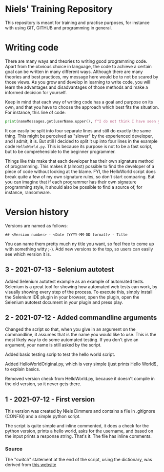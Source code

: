 # Niels' Training Repository
This repository is meant for training and practise purposes, for instance with using GIT, GITHUB and programming in general.

# Writing code
There are many ways and theories to writing good programming code. Apart from the obvious choice in language, the code to achieve a certain goal can be written in many different ways. Although there are many theories and best practices, my message here would be to not be scared by those views. As you grow and develop in learning to write code, you will learn the advantages and disadvantages of those methods and make a informed decision for yourself.

Keep in mind that each way of writing code has a goal and purpose on its own, and that you have to choose the approach which best fits the situation. For instance, this line of code:

```python
print(nameMessages.get(userName.upper(), f"I do not think I have seen you here before, {userName}, but still nice to meet you."))
```

It can easily be split into four separate lines and still do exactly the same thing. This might be perceived as "slower" by the experienced developer, and I admit, it is. But still I decided to split it up into four lines in the example code ``HelloWorld.py``. This is because its purpose is not to be a fast script, but to be comprehensible to the beginner programmer.

Things like this make that each developer has their own signature method of programming. This makes it (almost) possible to find the developer of a piece of code without looking at the blame. FYI, the HelloWorld script does break quite a few of my own signature rules, so don't start comparing. But you can imagine that if each programmer has their own signature programming style, it should also be possible to find a source of, for instance, ransomware.

# Version history
Versions are named as follows:

``## <Version number> - <Date (YYYY-MM-DD format)> - Title``

You can name them pretty much ny title you want, so feel free to come up with something witty ;-). Add new versions to the top, so users can easily see which version it is.

## 3 - 2021-07-13 - Selenium autotest
Added Selenium autotest example as an example of automated tests. Selenium is a great tool for showing how automated web tests can work, by visually showing every step of the process. To execute this, simply install the Selenium IDE plugin in your browser, open the plugin, open the Selenium autotest document in your plugin and press play. 

## 2 - 2021-07-12 - Added commandline arguments
Changed the script so that, when you give in an argument on the commandline, it assumes that is the name you would like to use. This is the most likely way to do some automated testing. If you don't give an argument, your name is still asked by the script.

Added basic testing scrip to test the hello world script.

Added HelloWorldOriginal.py, which is very simple (just prints Hello World!), to explain basics.

Removed version check from HelloWorld.py, because it doesn't compile in the old version, so it never gets there.

## 1 - 2021-07-12 - First version
This version was created by Niels Dimmers and contains a file in .gitignore (CONFIG) and a simple python script.

The script is quite simple and inline commented, it does a check for the python version, prints a hello world, asks for the username, and based on the input prints a response string. That's it. The file has inline comments.

### Source
The "switch" statement at the end of the script, using the dictionary, was derived from [this website](https://jaxenter.com/implement-switch-case-statement-python-138315.html)